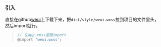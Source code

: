 ### 引入

直接在github[weui](https://github.com/Tencent/weui-wxss)上下载下来，把`dist/style/weui.wxss`拉到项目的文件里头，然后import就行。

> ```js
> // 在app.xmss里面import
> @import 'weui.wxss';
> ```

